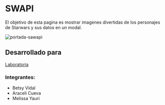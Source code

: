 # SWAPI

El objetivo de esta pagina es mostrar imagenes divertidas de los personajes de Starwars y sus datos en un modal.

![portada-sawapi](https://user-images.githubusercontent.com/30939075/36357266-a2d87042-14c9-11e8-81fc-ddec2d301f08.png)

## Desarrollado para 

[Laboratoria](http://laboratoria.la)

### Integrantes:
- Betsy Vidal
- Araceli Cueva
- Melissa Yauri
 
